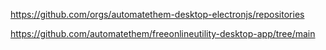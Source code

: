 https://github.com/orgs/automatethem-desktop-electronjs/repositories

https://github.com/automatethem/freeonlineutility-desktop-app/tree/main
